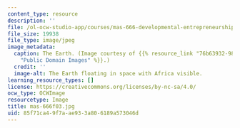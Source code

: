 ```yaml
---
content_type: resource
description: ''
file: /ol-ocw-studio-app/courses/mas-666-developmental-entrepreneurship-fall-2003/85f71ca49f7aae933a806189a573046d_mas-666f03.jpg
file_size: 19938
file_type: image/jpeg
image_metadata:
  caption: The Earth. (Image courtesy of {{% resource_link "76b63932-9848-4e34-b5ea-aafa33ddf385"
    "Public Domain Images" %}}.)
  credit: ''
  image-alt: The Earth floating in space with Africa visible.
learning_resource_types: []
license: https://creativecommons.org/licenses/by-nc-sa/4.0/
ocw_type: OCWImage
resourcetype: Image
title: mas-666f03.jpg
uid: 85f71ca4-9f7a-ae93-3a80-6189a573046d
---
```

